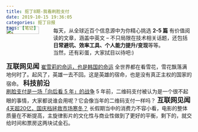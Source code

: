 ```yaml
---
title: 抠丁8期-我看刷脸支付
date: 2019-10-15 19:36:05
categories: 抠丁日报
tags: [笔记]
---
```

<div class="head_img" style="display:flex; margin-top: -40px;">    
    <img style='width:70%;' src="https://www.z4a.net/images/2019/10/04/pixhouse_qr.png">   
        <span class="head_img_desp"  >
            每天，从全球近百个信息源中为你精心挑选 <b>2-5 篇</b> 有价值阅读的文章，涵盖中英文 – 不只局限在技术相关话题，还包括
            <b>日常避坑、效率工具、个人能力提升/变现</b>等等。
        <br/>当然，还有彩蛋，大家拭目以待吧:) 
        </span>   
</div>


<font size=4> **互联网见闻** </font>
	[崔雪莉的命运，也是韩国的命运](https://mp.weixin.qq.com/s/a5gFCRcewIod3aBLUj0fVA)
	全世界都在看雪花，雪花飘落满地何时了。起风了，英雄一去不回。这是英雄的宿命，也是没有真正主权的国家的宿命。
<font size=4> **科技前沿** </font> <!-- more -->   
	[刷脸支付是一场「向后看 5 年」的战争](https://mp.weixin.qq.com/s/_3Jv06hs3xxM2EzyTOvbIg)
	5 年前，二维码支付被认为是一个很不起眼的事情，大家都说谁会用呢？它会像当年的二维码支付一样吗？
<font size=4> **互联网见闻** </font>     
	[4天超20亿，国庆档拯救市场寒冬？](https://mp.weixin.qq.com/s/sKdNMw9q8fuFVZy4PLagbg)
	长假期当中的消费力不容小看，电影的整体质量在不断提高，主旋律影片的文化性与商业性做到了更好的平衡，剩下的，就交给时间和票房这两块试金石。
   